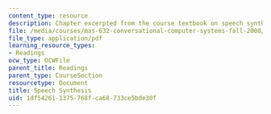 ```yaml
---
content_type: resource
description: Chapter excerpted from the course textbook on speech synthesis.
file: /media/courses/mas-632-conversational-computer-systems-fall-2008/1df542611375768fca68733ce5bde30f_schmandt_ch5.pdf
file_type: application/pdf
learning_resource_types:
- Readings
ocw_type: OCWFile
parent_title: Readings
parent_type: CourseSection
resourcetype: Document
title: Speech Synthesis
uid: 1df54261-1375-768f-ca68-733ce5bde30f
---
```

